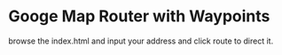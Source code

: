 # Googe Map Router with Waypoints

browse the index.html and input your address and click route to direct it.
